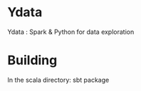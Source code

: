 Ydata
=====

Ydata : Spark &amp; Python for data exploration

Building
========

In the scala directory:
sbt package

